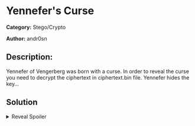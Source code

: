 # Yennefer's Curse
**Category:** Stego/Crypto

**Author:** andr0sn

## Description: 
Yennefer of Vengerberg was born with a curse. In order to reveal the curse you need to decrypt the ciphertext in ciphertext.bin file. 
Yennefer hides the key… 

## Solution
<details>
 <summary>Reveal Spoiler</summary>

The flag is encrypted and located in ciphertext.bin. In order to decrypt the flag you will need the key and iv which both are hidden in Yennefer's photo and can be retrieved with the following tool: [steghide](https://pkg.kali.org/pkg/steghide)

`CCSC{Tw1st3d_Sp1n3_And_L0ck3d_Jaw!}`

</details>

